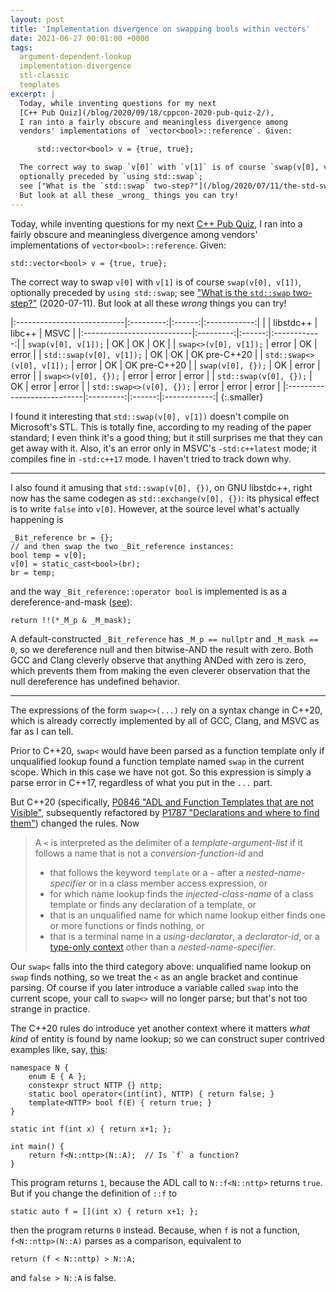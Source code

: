 ```yaml
---
layout: post
title: 'Implementation divergence on swapping bools within vectors'
date: 2021-06-27 00:01:00 +0000
tags:
  argument-dependent-lookup
  implementation-divergence
  stl-classic
  templates
excerpt: |
  Today, while inventing questions for my next
  [C++ Pub Quiz](/blog/2020/09/18/cppcon-2020-pub-quiz-2/),
  I ran into a fairly obscure and meaningless divergence among
  vendors' implementations of `vector<bool>::reference`. Given:

      std::vector<bool> v = {true, true};

  The correct way to swap `v[0]` with `v[1]` is of course `swap(v[0], v[1])`,
  optionally preceded by `using std::swap`;
  see ["What is the `std::swap` two-step?"](/blog/2020/07/11/the-std-swap-two-step/) (2020-07-11).
  But look at all these _wrong_ things you can try!
---
```


Today, while inventing questions for my next
[C++ Pub Quiz](/blog/2020/09/18/cppcon-2020-pub-quiz-2/),
I ran into a fairly obscure and meaningless divergence among
vendors' implementations of `vector<bool>::reference`. Given:

    std::vector<bool> v = {true, true};

The correct way to swap `v[0]` with `v[1]` is of course `swap(v[0], v[1])`,
optionally preceded by `using std::swap`;
see ["What is the `std::swap` two-step?"](/blog/2020/07/11/the-std-swap-two-step/) (2020-07-11).
But look at all these _wrong_ things you can try!

|:---------------------------|:---------:|:------:|:------------:|
|                            | libstdc++ | libc++ | MSVC         |
|:---------------------------|:---------:|:------:|:------------:|
| `swap(v[0], v[1]);`        | OK        | OK     | OK           |
| `swap<>(v[0], v[1]);`      | error     | OK     | error        |
| `std::swap(v[0], v[1]);`   | OK        | OK     | OK pre-C++20 |
| `std::swap<>(v[0], v[1]);` | error     | OK     | OK pre-C++20 |
| `swap(v[0], {});`          | OK        | error  | error        |
| `swap<>(v[0], {});`        | error     | error  | error        |
| `std::swap(v[0], {});`     | OK        | error  | error        |
| `std::swap<>(v[0], {});`   | error     | error  | error        |
|:---------------------------|:---------:|:------:|:------------:|
{:.smaller}

I found it interesting that `std::swap(v[0], v[1])` doesn't
compile on Microsoft's STL. This is totally fine, according
to my reading of the paper standard; I even think it's a good thing;
but it still surprises me that they can get away with it. Also,
it's an error only in MSVC's `-std:c++latest` mode; it compiles
fine in `-std:c++17` mode. I haven't tried to track down why.

----

I also found it amusing that `std::swap(v[0], {})`, on GNU libstdc++,
right now has the same codegen as `std::exchange(v[0], {})`: its physical
effect is to write `false` into `v[0]`. However, at the source level what's
actually happening is

    _Bit_reference br = {};
    // and then swap the two _Bit_reference instances:
    bool temp = v[0];
    v[0] = static_cast<bool>(br);
    br = temp;

and the way `_Bit_reference::operator bool` is implemented is as a
dereference-and-mask ([see](https://gcc.gnu.org/onlinedocs/libstdc++/libstdc++-html-USERS-4.2/stl__bvector_8h-source.html#l00080)):

    return !!(*_M_p & _M_mask);

A default-constructed `_Bit_reference` has `_M_p == nullptr` and `_M_mask == 0`,
so we dereference null and then bitwise-AND the result with zero. Both GCC and Clang
cleverly observe that anything ANDed with zero is zero, which prevents them from
making the even cleverer observation that the null dereference has undefined behavior.

----

The expressions of the form `swap<>(...)` rely on a syntax change in C++20,
which is already correctly implemented by all of GCC, Clang, and MSVC as far as I can tell.

Prior to C++20, `swap<` would have been parsed as a function template only if
unqualified lookup found a function template named `swap` in the current scope.
Which in this case we have not got. So this expression is simply a parse error
in C++17, regardless of what you put in the `...` part.

But C++20 (specifically,
[P0846 "ADL and Function Templates that are not Visible"](http://www.open-std.org/jtc1/sc22/wg21/docs/papers/2017/p0846r0.html),
subsequently refactored by
[P1787 "Declarations and where to find them"](http://www.open-std.org/jtc1/sc22/wg21/docs/papers/2020/p1787r6.html))
changed the rules. Now

> A `<` is interpreted as the delimiter of a _template-argument-list_
> if it follows a name that is not a _conversion-function-id_ and
>
> - that follows the keyword `template` or a `~` after a _nested-name-specifier_ or in a class member access expression, or
> - for which name lookup finds the _injected-class-name_ of a class template or finds any declaration of a template, or
> - that is an unqualified name for which name lookup either finds one or more functions or finds nothing, or
> - that is a terminal name in a _using-declarator_, a _declarator-id_, or a [type-only context](http://www.open-std.org/jtc1/sc22/wg21/docs/papers/2018/p0634r3.html) other than a _nested-name-specifier_.

Our `swap<` falls into the third category above: unqualified name lookup on `swap` finds nothing,
so we treat the `<` as an angle bracket and continue parsing. Of course if you later introduce
a variable called `swap` into the current scope, your call to `swap<>` will no longer parse; but
that's not too strange in practice.

The C++20 rules do introduce yet another context where it matters _what kind_ of entity is found
by name lookup; so we can construct super contrived examples like, say, [this](https://godbolt.org/z/jW8377rrj):

    namespace N {
        enum E { A };
        constexpr struct NTTP {} nttp;
        static bool operator<(int(int), NTTP) { return false; }
        template<NTTP> bool f(E) { return true; }
    }

    static int f(int x) { return x+1; };

    int main() {
        return f<N::nttp>(N::A);  // Is `f` a function?
    }

This program returns `1`, because the ADL call to `N::f<N::nttp>` returns `true`.
But if you change the definition of `::f` to

    static auto f = [](int x) { return x+1; };

then the program returns `0` instead. Because, when `f` is not a function,
`f<N::nttp>(N::A)` parses as a comparison, equivalent to

    return (f < N::nttp) > N::A;

and `false > N::A` is false.
